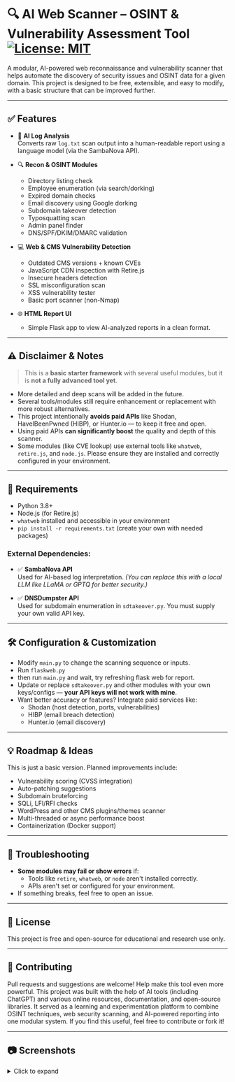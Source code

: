 # 🔍 AI Web Scanner – OSINT & Vulnerability Assessment Tool [![License: MIT](https://img.shields.io/badge/License-MIT-yellow.svg)](LICENSE)

A modular, AI-powered web reconnaissance and vulnerability scanner that helps automate the discovery of security issues and OSINT data for a given domain. This project is designed to be free, extensible, and easy to modify, with a basic structure that can be improved further.

---

## ✅ Features

- 🧠 **AI Log Analysis**  
  Converts raw `log.txt` scan output into a human-readable report using a language model (via the SambaNova API).

- 🔍 **Recon & OSINT Modules**
  - Directory listing check
  - Employee enumeration (via search/dorking)
  - Expired domain checks
  - Email discovery using Google dorking
  - Subdomain takeover detection
  - Typosquatting scan
  - Admin panel finder
  - DNS/SPF/DKIM/DMARC validation

- 💻 **Web & CMS Vulnerability Detection**
  - Outdated CMS versions + known CVEs
  - JavaScript CDN inspection with Retire.js
  - Insecure headers detection
  - SSL misconfiguration scan
  - XSS vulnerability tester
  - Basic port scanner (non-Nmap)

- 🌐 **HTML Report UI**
  - Simple Flask app to view AI-analyzed reports in a clean format.

---

## ⚠️ Disclaimer & Notes

> This is a **basic starter framework** with several useful modules, but it is **not a fully advanced tool yet**.

- More detailed and deep scans will be added in the future.
- Several tools/modules still require enhancement or replacement with more robust alternatives.
- This project intentionally **avoids paid APIs** like Shodan, HaveIBeenPwned (HIBP), or Hunter.io — to keep it free and open.
- Using paid APIs **can significantly boost** the quality and depth of this scanner.
- Some modules (like CVE lookup) use external tools like `whatweb`, `retire.js`, and `node.js`. Please ensure they are installed and correctly configured in your environment.

---

## 🔧 Requirements

- Python 3.8+
- Node.js (for Retire.js)
- `whatweb` installed and accessible in your environment
- `pip install -r requirements.txt` (create your own with needed packages)

### External Dependencies:

- ✅ **SambaNova API**  
  Used for AI-based log interpretation. *(You can replace this with a local LLM like LLaMA or GPTQ for better security.)*

- ✅ **DNSDumpster API**  
  Used for subdomain enumeration in `sdtakeover.py`. You must supply your own valid API key.

---

## 🛠️ Configuration & Customization

- Modify `main.py` to change the scanning sequence or inputs.
- Run `flaskweb.py`
- then run `main.py` and wait, try refreshing flask web for report.
- Update or replace `sdtakeover.py` and other modules with your own keys/configs — **your API keys will not work with mine**.
- Want better accuracy or features? Integrate paid services like:
  - Shodan (host detection, ports, vulnerabilities)
  - HIBP (email breach detection)
  - Hunter.io (email discovery)

---

## 💡 Roadmap & Ideas

This is just a basic version. Planned improvements include:

- Vulnerability scoring (CVSS integration)
- Auto-patching suggestions
- Subdomain bruteforcing
- SQLi, LFI/RFI checks
- WordPress and other CMS plugins/themes scanner
- Multi-threaded or async performance boost
- Containerization (Docker support)

---

## 🙋 Troubleshooting

- **Some modules may fail or show errors** if:
  - Tools like `retire`, `whatweb`, or `node` aren't installed correctly.
  - APIs aren't set or configured for your environment.
- If something breaks, feel free to open an issue.

---

## 📜 License

This project is free and open-source for educational and research use only.

---

## 🤝 Contributing

Pull requests and suggestions are welcome! Help make this tool even more powerful.
This project was built with the help of AI tools (including ChatGPT) and various online resources, documentation, and open-source libraries. It served as a learning and experimentation platform to combine OSINT techniques, web security scanning, and AI-powered reporting into one modular system.
If you find this useful, feel free to contribute or fork it!

---

## 📷 Screenshots

<details>
<summary>Click to expand</summary>

![log.txt](https://raw.githubusercontent.com/yashtanwar17/AI-OSINT-Web/refs/heads/main/images/log.png)
![AI Report UI](https://raw.githubusercontent.com/yashtanwar17/AI-OSINT-Web/refs/heads/main/images/report.png)

</details>
